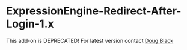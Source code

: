 # ExpressionEngine-Redirect-After-Login-1.x

This add-on is DEPRECATED!  For latest version contact [Doug Black](https://github.com/dougblackjr)
